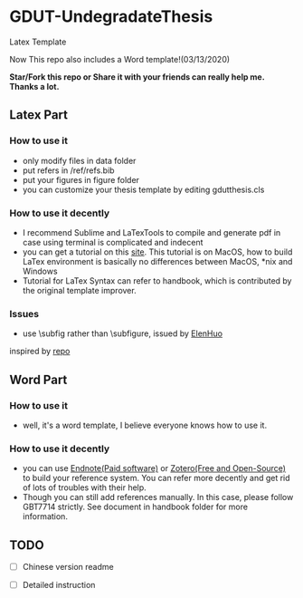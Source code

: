 # GDUT-UndegradateThesis
Latex Template

Now This repo also includes a Word template!(03/13/2020)

**Star/Fork this repo or Share it with your friends can really help me. Thanks a lot.**

## Latex Part
### How to use it

- only modify files in data folder
- put refers in /ref/refs.bib
- put your figures in figure folder
- you can customize your thesis template by editing gdutthesis.cls

### How to use it decently

- I recommend Sublime and LaTexTools to compile and generate pdf in case using terminal is complicated and indecent
- you can get a tutorial on this [site](https://mp.weixin.qq.com/s/E9l9akguR1bOhd-Q4wruCg). This tutorial is on MacOS, how to build LaTex environment is basically no differences between MacOS, *nix and Windows 
- Tutorial for LaTex Syntax can refer to handbook, which is contributed by the original template improver.


### Issues
- use \subfig rather than \subfigure, issued by [ElenHuo](https://github.com/ElenHuo)


inspired by [repo](https://github.com/Daniel612/gdutthesis) 

## Word Part
### How to use it

- well, it's a word template, I believe everyone knows how to use it.

### How to use it decently
- you can use [Endnote(Paid software)](https://endnote.com/) or [Zotero(Free and Open-Source)](https://www.zotero.org/) to build your reference system. You can refer more decently and get rid of lots of troubles with their help.
- Though you can still add references manually. In this case, please follow GBT7714 strictly. See document in handbook folder for more information.

## TODO

- [ ] Chinese version readme

- [ ] Detailed instruction

